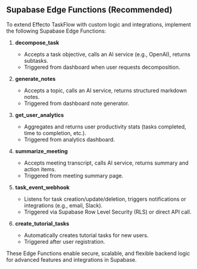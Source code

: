 ## Supabase Edge Functions (Recommended)

To extend Effecto TaskFlow with custom logic and integrations, implement the following Supabase Edge Functions:

1. **decompose_task**
   - Accepts a task objective, calls an AI service (e.g., OpenAI), returns subtasks.
   - Triggered from dashboard when user requests decomposition.

2. **generate_notes**
   - Accepts a topic, calls an AI service, returns structured markdown notes.
   - Triggered from dashboard note generator.

3. **get_user_analytics**
   - Aggregates and returns user productivity stats (tasks completed, time to completion, etc.).
   - Triggered from analytics dashboard.

4. **summarize_meeting**
   - Accepts meeting transcript, calls AI service, returns summary and action items.
   - Triggered from meeting summary page.

5. **task_event_webhook**
   - Listens for task creation/update/deletion, triggers notifications or integrations (e.g., email, Slack).
   - Triggered via Supabase Row Level Security (RLS) or direct API call.

6. **create_tutorial_tasks**
   - Automatically creates tutorial tasks for new users.
   - Triggered after user registration.

These Edge Functions enable secure, scalable, and flexible backend logic for advanced features and integrations in Supabase.
